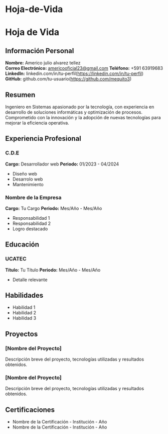# Hoja-de-Vida
# Hoja de Vida

## Información Personal
**Nombre:** Americo julio alvarez tellez  
**Correo Electrónico:** americooficial23@gmail.com
**Teléfono:** +591 63919683
**LinkedIn:** linkedin.com/in/tu-perfil(https://linkedin.com/in/tu-perfil)  
**GitHub:** github.com/tu-usuario(https://github.com/mequito3)

## Resumen
Ingeniero en Sistemas apasionado por la tecnología, con experiencia en desarrollo de soluciones informáticas y optimización de procesos. Comprometido con la innovación y la adopción de nuevas tecnologías para mejorar la eficiencia operativa.

## Experiencia Profesional
### C.D.E
**Cargo:** Desarrollador web
**Periodo:** 01/2023 - 04/2024 
- Diseño web
- Desarrolo web
- Mantenimiento

### Nombre de la Empresa
**Cargo:** Tu Cargo
**Periodo:** Mes/Año - Mes/Año
- Responsabilidad 1
- Responsabilidad 2
- Logro destacado

## Educación
### UCATEC
**Título:** Tu Título
**Periodo:** Mes/Año - Mes/Año 
- Detalle relevante

## Habilidades
- Habilidad 1
- Habilidad 2
- Habilidad 3

## Proyectos
### [Nombre del Proyecto]
Descripción breve del proyecto, tecnologías utilizadas y resultados obtenidos.

### [Nombre del Proyecto]
Descripción breve del proyecto, tecnologías utilizadas y resultados obtenidos.

## Certificaciones
- Nombre de la Certificación - Institución - Año
- Nombre de la Certificación - Institución - Año
